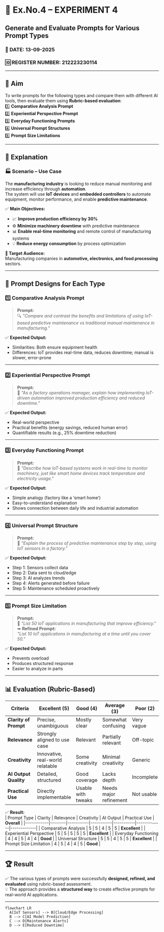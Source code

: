 # 🌟 Ex.No.4 – EXPERIMENT 4  
## **Generate and Evaluate Prompts for Various Prompt Types**

### 📅 DATE:  13-09-2025
### 🆔 REGISTER NUMBER:  212223230114

---

## 🎯 **Aim**  
To write prompts for the following types and compare them with different AI tools, then evaluate them using **Rubric-based evaluation**:  
1️⃣ **Comparative Analysis Prompt**  
2️⃣ **Experiential Perspective Prompt**  
3️⃣ **Everyday Functioning Prompts**  
4️⃣ **Universal Prompt Structures**  
5️⃣ **Prompt Size Limitations**

---

## 📝 **Explanation**  

### 🏭 **Scenario – Use Case**  
The **manufacturing industry** is looking to reduce manual monitoring and increase efficiency through **automation**.  
The system will use **IoT devices** and **embedded controllers** to automate equipment, monitor performance, and enable **predictive maintenance**.  

✅ **Main Objectives:**  
- 📈 **Improve production efficiency by 30%**  
- ⚙️ **Minimize machinery downtime** with predictive maintenance  
- 📊 **Enable real-time monitoring** and remote control of manufacturing systems  
- 💡 **Reduce energy consumption** by process optimization  

**🎯 Target Audience:**  
Manufacturing companies in **automotive, electronics, and food processing** sectors.  

---

## 🧩 **Prompt Designs for Each Type**

### 1️⃣ Comparative Analysis Prompt  
> **Prompt:**  
🔍 *"Compare and contrast the benefits and limitations of using IoT-based predictive maintenance vs traditional manual maintenance in manufacturing."*

✅ **Expected Output:**  
- Similarities: Both ensure equipment health  
- Differences: IoT provides real-time data, reduces downtime; manual is slower, error-prone  

---

### 2️⃣ Experiential Perspective Prompt  
> **Prompt:**  
👷 *"As a factory operations manager, explain how implementing IoT-driven automation improved production efficiency and reduced downtime."*

✅ **Expected Output:**  
- Real-world perspective  
- Practical benefits (energy savings, reduced human error)  
- Quantifiable results (e.g., 25% downtime reduction)  

---

### 3️⃣ Everyday Functioning Prompt  
> **Prompt:**  
📱 *"Describe how IoT-based systems work in real-time to monitor machinery, just like smart home devices track temperature and electricity usage."*

✅ **Expected Output:**  
- Simple analogy (factory like a ‘smart home’)  
- Easy-to-understand explanation  
- Shows connection between daily life and industrial automation  

---

### 4️⃣ Universal Prompt Structure  
> **Prompt:**  
📖 *"Explain the process of predictive maintenance step by step, using IoT sensors in a factory."*

✅ **Expected Output:**  
- Step 1: Sensors collect data  
- Step 2: Data sent to cloud/edge  
- Step 3: AI analyzes trends  
- Step 4: Alerts generated before failure  
- Step 5: Maintenance scheduled proactively  

---

### 5️⃣ Prompt Size Limitation  
> **Prompt:**  
📏 *"List 50 IoT applications in manufacturing that improve efficiency."*  
➡ **Refined Prompt:**  
*"List 10 IoT applications in manufacturing at a time until you cover 50."*

✅ **Expected Output:**  
- Prevents overload  
- Produces structured response  
- Easier to analyze in parts  

---

## 📊 **Evaluation (Rubric-Based)**  

| **Criteria**            | **Excellent (5)** | **Good (4)** | **Average (3)** | **Poor (2)** |
|------------------------|------------------|-------------|---------------|-------------|
| **Clarity of Prompt**  | Precise, unambiguous | Mostly clear | Somewhat confusing | Very vague |
| **Relevance**          | Strongly aligned to use case | Relevant | Partially relevant | Off-topic |
| **Creativity**         | Innovative, real-world relatable | Some creativity | Minimal creativity | Generic |
| **AI Output Quality**  | Detailed, structured | Good coverage | Lacks depth | Incomplete |
| **Practical Use**      | Directly implementable | Usable with tweaks | Needs major refinement | Not usable |

✅ **Result:**  
| Prompt Type | Clarity | Relevance | Creativity | AI Output | Practical Use | **Overall** |
|------------|--------|-----------|-----------|-----------|-------------|-------------|
| Comparative Analysis | 5 | 5 | 4 | 5 | 5 | **Excellent** |
| Experiential Perspective | 5 | 5 | 5 | 5 | 5 | **Excellent** |
| Everyday Functioning | 4 | 4 | 5 | 4 | 4 | **Good** |
| Universal Structure | 5 | 5 | 4 | 5 | 5 | **Excellent** |
| Prompt Size Limitation | 4 | 5 | 4 | 4 | 5 | **Good** |

---

## 🏆 **Result**  
✅ The various types of prompts were successfully **designed, refined, and evaluated** using rubric-based assessment.  
💡 The approach provides a **structured way** to create effective prompts for real-world AI applications.  

---

```mermaid
flowchart LR
  A[IoT Sensors] --> B[Cloud/Edge Processing]
  B --> C[AI Model Prediction]
  C --> D[Maintenance Alerts]
  D --> E[Reduced Downtime]
